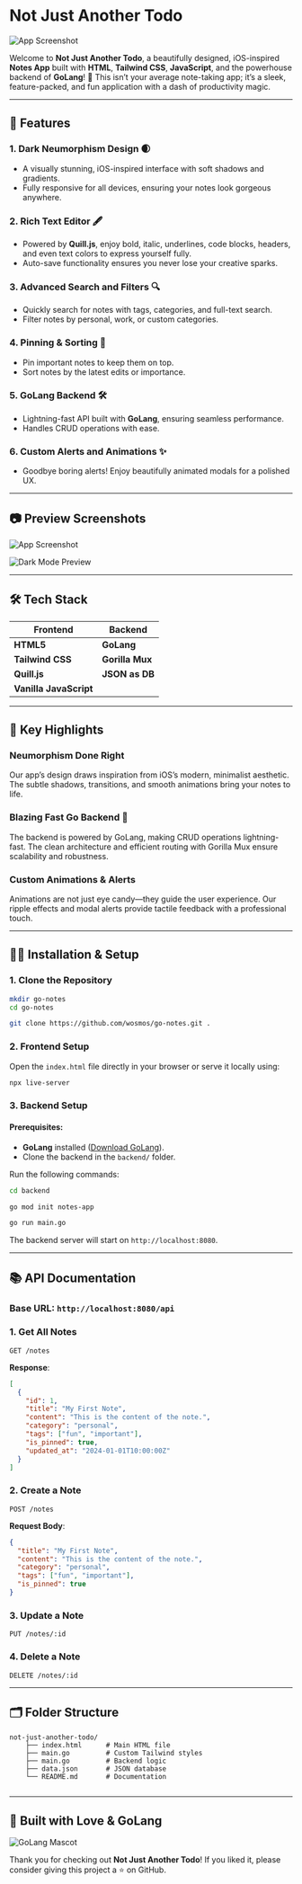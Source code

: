 
# Not Just Another Todo 


![App Screenshot](img/go-img.jpg)


Welcome to **Not Just Another Todo**, a beautifully designed, iOS-inspired **Notes App** built with **HTML**, **Tailwind CSS**, **JavaScript**, and the powerhouse backend of **GoLang**! 🎉 This isn’t your average note-taking app; it’s a sleek, feature-packed, and fun application with a dash of productivity magic.

---

## 🚀 Features

### **1. Dark Neumorphism Design** 🌒

- A visually stunning, iOS-inspired interface with soft shadows and gradients.
- Fully responsive for all devices, ensuring your notes look gorgeous anywhere.

### **2. Rich Text Editor** 🖋️

- Powered by **Quill.js**, enjoy bold, italic, underlines, code blocks, headers, and even text colors to express yourself fully.
- Auto-save functionality ensures you never lose your creative sparks.

### **3. Advanced Search and Filters** 🔍

- Quickly search for notes with tags, categories, and full-text search.
- Filter notes by personal, work, or custom categories.

### **4. Pinning & Sorting** 📌

- Pin important notes to keep them on top.
- Sort notes by the latest edits or importance.

### **5. GoLang Backend** 🛠️

- Lightning-fast API built with **GoLang**, ensuring seamless performance.
- Handles CRUD operations with ease.

### **6. Custom Alerts and Animations** ✨

- Goodbye boring alerts! Enjoy beautifully animated modals for a polished UX.

---

## 📷 Preview Screenshots

![App Screenshot](img/SS-img-1.png)

![Dark Mode Preview](img/SS-img-2.png)

---

## 🛠️ Tech Stack

| Frontend               | Backend         |
| ---------------------- | --------------- |
| **HTML5**              | **GoLang**      |
| **Tailwind CSS**       | **Gorilla Mux** |
| **Quill.js**           | **JSON as DB**  |
| **Vanilla JavaScript** |                 |

---

## 🌟 Key Highlights

### **Neumorphism Done Right**

Our app’s design draws inspiration from iOS’s modern, minimalist aesthetic. The subtle shadows, transitions, and smooth animations bring your notes to life.

### **Blazing Fast Go Backend** 🐹

The backend is powered by GoLang, making CRUD operations lightning-fast. The clean architecture and efficient routing with Gorilla Mux ensure scalability and robustness.

### **Custom Animations & Alerts**

Animations are not just eye candy—they guide the user experience. Our ripple effects and modal alerts provide tactile feedback with a professional touch.

---

## 🧑‍💻 Installation & Setup

### **1. Clone the Repository**

```bash
mkdir go-notes
cd go-notes

git clone https://github.com/wosmos/go-notes.git .

```

### **2. Frontend Setup**

Open the `index.html` file directly in your browser or serve it locally using:

```bash
npx live-server
```

### **3. Backend Setup**

#### Prerequisites:

- **GoLang** installed ([Download GoLang](https://golang.org/dl/)).
- Clone the backend in the `backend/` folder.

Run the following commands:

```bash
cd backend

go mod init notes-app

go run main.go
```

The backend server will start on `http://localhost:8080`.

---

## 📚 API Documentation

### **Base URL**: `http://localhost:8080/api`

### **1. Get All Notes**

```http
GET /notes
```

**Response**:

```json
[
  {
    "id": 1,
    "title": "My First Note",
    "content": "This is the content of the note.",
    "category": "personal",
    "tags": ["fun", "important"],
    "is_pinned": true,
    "updated_at": "2024-01-01T10:00:00Z"
  }
]
```

### **2. Create a Note**

```http
POST /notes
```

**Request Body**:

```json
{
  "title": "My First Note",
  "content": "This is the content of the note.",
  "category": "personal",
  "tags": ["fun", "important"],
  "is_pinned": true
}
```

### **3. Update a Note**

```http
PUT /notes/:id
```

### **4. Delete a Note**

```http
DELETE /notes/:id
```

---

## 🗂️ Folder Structure

```plaintext
not-just-another-todo/
    ├── index.html      # Main HTML file
    ├── main.go         # Custom Tailwind styles
    ├── main.go         # Backend logic
    ├── data.json       # JSON database
    └── README.md       # Documentation


```







---

## 🐹 Built with Love & GoLang

![GoLang Mascot](https://golang.org/doc/gopher/frontpage.png)

Thank you for checking out **Not Just Another Todo**! If you liked it, please consider giving this project a ⭐ on GitHub.
